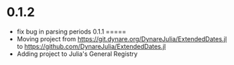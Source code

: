 0.1.2
=====
- fix bug in parsing periods
0.1.1
=====
- Moving project from https://git.dynare.org/DynareJulia/ExtendedDates.jl to https://github.com/DynareJulia/ExtendedDates.jl
- Adding project to Julia's General Registry
